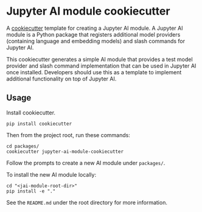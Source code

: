 # Jupyter AI module cookiecutter

A [cookiecutter](https://github.com/cookiecutter/cookiecutter) template for creating
a Jupyter AI module. A Jupyter AI module is a Python package that registers
additional model providers (containing language and embedding models) and slash
commands for Jupyter AI.

This cookiecutter generates a simple AI module that provides a test model
provider and slash command implementation that can be used in Jupyter AI once
installed. Developers should use this as a template to implement additional
functionality on top of Jupyter AI.

## Usage

Install cookiecutter.

```
pip install cookiecutter
```

Then from the project root, run these commands:

```
cd packages/
cookiecutter jupyter-ai-module-cookiecutter
```

Follow the prompts to create a new AI module under `packages/`.

To install the new AI module locally:

```
cd "<jai-module-root-dir>"
pip install -e "."
```

See the `README.md` under the root directory for more information.
